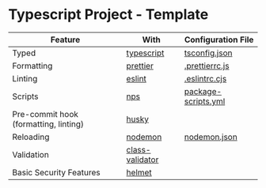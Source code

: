 # Typescript Project - Template

| Feature                               | With                                                            | Configuration File                           |
|---------------------------------------|-----------------------------------------------------------------|----------------------------------------------|
| Typed                                 | [typescript](https://www.typescriptlang.org/)                   | [tsconfig.json](./tsconfig.json)             |
| Formatting                            | [prettier](https://prettier.io/)                                | [.prettierrc.js](./.prettierrc.js)           |
| Linting                               | [eslint](https://eslint.org/)                                   | [.eslintrc.cjs](./.eslintrc.cjs)             |
| Scripts                               | [nps](https://github.com/sezna/nps)                             | [package-scripts.yml](./package-scripts.yml) |
| Pre-commit hook (formatting, linting) | [husky](https://typicode.github.io/husky/#/)                    |                                              |
| Reloading                             | [nodemon](https://nodemon.io/)                                  | [nodemon.json](./nodemon.json)               |
| Validation                            | [class-validator](https://github.com/typestack/class-validator) |                                              |
| Basic Security Features               | [helmet](https://helmetjs.github.io/)                           |                                              |

